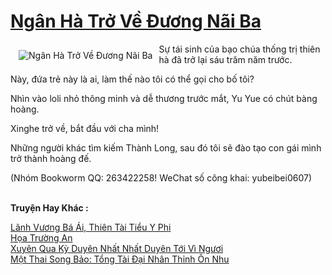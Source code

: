 <a href="https://truyentiki.com/ngan-ha-tro-ve-duong-nai-ba.31539/" title="Ngân Hà Trở Về Đương Nãi Ba"><h1>Ngân Hà Trở Về Đương Nãi Ba</h1></a><div style="display:table"><img align="right" style="float: left; padding: 10px;" src="https://truyentiki.com/a/img/str/src/31539.jpg" alt="Ngân Hà Trở Về Đương Nãi Ba">Sự tái sinh của bạo chúa thống trị thiên hà đã trở lại sáu trăm năm trước. <p></p> Này, đứa trẻ này là ai, làm thế nào tôi có thể gọi cho bố tôi? <p></p> Nhìn vào loli nhỏ thông minh và dễ thương trước mắt, Yu Yue có chút bàng hoàng. <p></p> Xinghe trở về, bắt đầu với cha mình! <p></p> Những người khác tìm kiếm Thành Long, sau đó tôi sẽ đào tạo con gái mình trở thành hoàng đế. <p></p> (Nhóm Bookworm QQ: 263422258! WeChat số công khai: yubeibei0607)</div><p><br><b>Truyện Hay Khác :</b></p><a href="https://truyentiki.com/lanh-vuong-ba-ai-thien-tai-tieu-y-phi.31538/" alt="Lãnh Vương Bá Ái, Thiên Tài Tiểu Y Phi">Lãnh Vương Bá Ái, Thiên Tài Tiểu Y Phi</a><br/><a href="https://truyentiki.wordpress.com/2020/06/08/hoa-truong-an/" alt="Họa Trường An">Họa Trường An</a><br/><a href="https://github.com/nownovels/truyenhay/tree/master/truyenhay/30714/README.md" alt="Xuyên Qua Kỳ Duyên Nhất Nhất Duyên Tới Vì Ngươi">Xuyên Qua Kỳ Duyên Nhất Nhất Duyên Tới Vì Ngươi</a><br/><a href="https://github.com/nownovels/topcv/tree/master/truyenhay/31947/README.md" alt="Một Thai Song Bảo: Tổng Tài Đại Nhân Thỉnh Ôn Nhu">Một Thai Song Bảo: Tổng Tài Đại Nhân Thỉnh Ôn Nhu</a><br/>